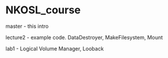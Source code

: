 # NKOSL_course


master - this intro

lecture2 - example code. DataDestroyer, MakeFilesystem, Mount

lab1 - Logical Volume Manager, Looback

